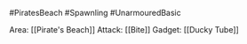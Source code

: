 #PiratesBeach #Spawnling #UnarmouredBasic 

Area: [[Pirate's Beach]]
Attack: [[Bite]]
Gadget: [[Ducky Tube]]